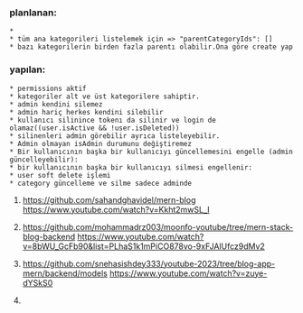 ### planlanan:
    * 
    * tüm ana kategorileri listelemek için => "parentCategoryIds": []
    * bazı kategorilerin birden fazla parentı olabilir.Ona göre create yap

### yapılan:
    * permissions aktif
    * kategoriler alt ve üst kategorilere sahiptir.
    * admin kendini silemez
    * admin hariç herkes kendini silebilir
    * kullanıcı silinince tokenı da silinir ve login de olamaz((user.isActive && !user.isDeleted))
    * silinenleri admin görebilir ayrıca listeleyebilir.
    * Admin olmayan isAdmin durumunu değiştiremez
    * Bir kullanıcının başka bir kullanıcıyı güncellemesini engelle (admin güncelleyebilir):
    * bir kullanıcının başka bir kullanıcıyı silmesi engellenir:
    * user soft delete işlemi
    * category güncelleme ve silme sadece adminde


1)  https://github.com/sahandghavidel/mern-blog
    https://www.youtube.com/watch?v=Kkht2mwSL_I

2)  https://github.com/mohammadrz003/moonfo-youtube/tree/mern-stack-blog-backend
    https://www.youtube.com/watch?v=8bWU_GcFb90&list=PLhaS1k1mPiCO878vo-9xFJAlUfcz9dMv2


3) https://github.com/snehasishdey333/youtube-2023/tree/blog-app-mern/backend/models
    https://www.youtube.com/watch?v=zuye-dYSkS0

4) 